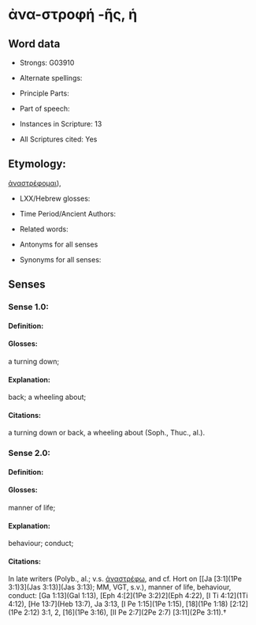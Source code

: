 # ἀνα-στροφή -ῆς, ἡ

<!-- Status: S2=NeedsEdits -->
<!-- Lexica used for edits:   -->

## Word data

* Strongs: G03910

* Alternate spellings:



* Principle Parts: 


* Part of speech: 


* Instances in Scripture: 13

* All Scriptures cited: Yes

## Etymology: 

[ἀναστρέφομαι]()),

* LXX/Hebrew glosses: 


* Time Period/Ancient Authors: 


* Related words: 

* Antonyms for all senses

* Synonyms for all senses: 


## Senses 


### Sense  1.0: 

#### Definition: 

#### Glosses: 

a turning down; 

#### Explanation: 

back; 
a wheeling about; 

#### Citations: 

a turning down or back, a wheeling about (Soph., Thuc., al.).

### Sense  2.0: 

#### Definition: 

#### Glosses: 

manner of life; 

#### Explanation: 

behaviour; 
conduct; 

#### Citations: 

In late writers (Polyb., al.; v.s. [ἀναστρέφω](), and cf. Hort on [[Ja [3:1](1Pe 3:1)3](Jas 3:13)](Jas 3:13); MM, VGT, s.v.), manner of life, behaviour, conduct: [Ga 1:13](Gal 1:13), [Eph 4:[2](1Pe 3:2)2](Eph 4:22), [I Ti 4:12](1Ti 4:12), [He 13:7](Heb 13:7), Ja 3:13, [I Pe 1:15](1Pe 1:15), [18](1Pe 1:18) [2:12](1Pe 2:12) 3:1, 2, [16](1Pe 3:16), [II Pe 2:7](2Pe 2:7) [3:11](2Pe 3:11).†
